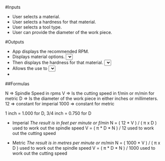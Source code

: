 #Inputs
- User selects a material.
- User selects a hardness for that material.
- User selects a tool type.
- User can provide the diameter of the work piece.


#Outputs
- App displays the recommended RPM.
- Displays material options. <select>
- Then displays the hardness for that material. <select>
- Allows the use to <select> the tool types.
- 



##Formulas

N => Spindle Speed in rpms
V => Is the cutting speed in f/min or m/min for metric
D => Is the diameter of the work piece in either inches or millimeters.
12 => constant for imperial
1000 => constant for metric

1 inch = 1.000 for D, 3/4 inch = 0.750 for D

- Imperial
*The result is in feet per minute or f/min*
    N = ( 12 * V ) / ( π x D ) used to work out the spindle speed
    V = ( π * D * N ) / 12 used to work out the cutting speed

- Metric
*The result is in metres per minute or m/min*
    N = ( 1000 * V ) / ( π x D ) used to work out the spindle speed
    V = ( π * D * N ) / 1000 used to work out the cutting speed
    
    